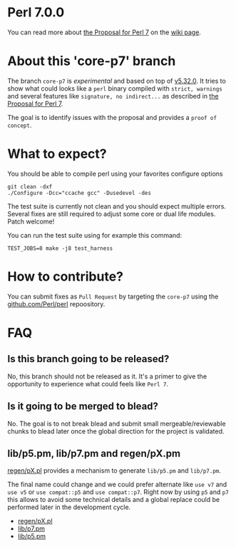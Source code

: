 # Perl 7.0.0

You can read more about [the Proposal for Perl 7](https://github.com/Perl/perl5/wiki/The-Proposal-for-Perl-7) on the [wiki page](https://github.com/Perl/perl5/wiki/The-Proposal-for-Perl-7).

# About this 'core-p7' branch

The branch `core-p7` is *experimental* and based on top of [v5.32.0](https://github.com/Perl/perl5/tree/v5.32.0). It tries to show what could looks like a `perl` binary compiled with `strict, warnings` and several features like `signature, no indirect...` as described in [the Proposal for Perl 7](https://github.com/Perl/perl5/wiki/The-Proposal-for-Perl-7).

The goal is to identify issues with the proposal and provides a `proof of concept`.

# What to expect?

You should be able to compile perl using your favorites configure options

```
git clean -dxf
./Configure -Dcc="ccache gcc" -Dusedevel -des
```

The test suite is currently not clean and you should expect multiple errors.
Several fixes are still required to adjust some core or dual life modules. Patch welcome!

You can run the test suite using for example this command:
```
TEST_JOBS=8 make -j8 test_harness
```

# How to contribute?

You can submit fixes as `Pull Request` by targeting the `core-p7` using the [github.com/Perl/perl](https://github.com/Perl/perl5) repoository.

# FAQ

## Is this branch going to be released?

No, this branch should not be released as it. It's a primer to give the opportunity to experience what could feels like `Perl 7`.

## Is it going to be merged to blead?

No. The goal is to not break blead and submit small mergeable/reviewable chunks to blead later once the global direction for the project is validated.

## lib/p5.pm, lib/p7.pm and regen/pX.pm

[regen/pX.pl](https://github.com/Perl/perl5/blob/core-p7/regen/pX.pl) provides a mechanism to generate `lib/p5.pm` and `lib/p7.pm`.

The final name could change and we could prefer alternate like `use v7` and `use v5` or `use compat::p5` and `use compat::p7`. Right now by using `p5` and `p7` this allows to avoid some technical details and a global replace could be performed later in the development cycle.

* [regen/pX.pl](https://github.com/Perl/perl5/blob/core-p7/regen/pX.pl)
* [lib/p7.pm](https://github.com/Perl/perl5/blob/core-p7/lib/p7.pm)
* [lib/p5.pm](https://github.com/Perl/perl5/blob/core-p7/lib/p5.pm)
